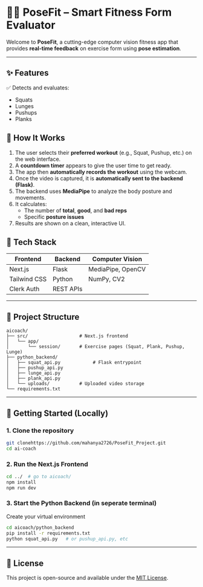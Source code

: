 # 🏋️‍♀️ PoseFit – Smart Fitness Form Evaluator

Welcome to **PoseFit**, a cutting-edge computer vision fitness app that provides **real-time feedback** on exercise form using **pose estimation**. 

---

## ✨ Features

✅ Detects and evaluates:
- Squats  
- Lunges  
- Pushups  
- Planks

## 🚀 How It Works

1. The user selects their **preferred workout** (e.g., Squat, Pushup, etc.) on the web interface.
2. A **countdown timer** appears to give the user time to get ready.
3. The app then **automatically records the workout** using the webcam.
4. Once the video is captured, it is **automatically sent to the backend (Flask)**.
5. The backend uses **MediaPipe** to analyze the body posture and movements.
6. It calculates:
   - The number of **total**, **good**, and **bad reps**
   - Specific **posture issues**
7. Results are shown on a clean, interactive UI.




## 🧠 Tech Stack

| Frontend        | Backend            | Computer Vision      | 
|----------------|--------------------|----------------------|
| Next.js         | Flask               | MediaPipe, OpenCV    |
| Tailwind CSS    | Python              | NumPy, CV2           | 
| Clerk Auth      | REST APIs           |                      |

---

## 📂 Project Structure

```
aicoach/
├── src/                   # Next.js frontend
│   └── app/
│       └── session/       # Exercise pages (Squat, Plank, Pushup, Lunge)
├── python_backend/
│   ├── squat_api.py            # Flask entrypoint
│   ├── pushup_api.py
│   ├── lunge_api.py
│   ├── plank_api.py
│   └── uploads/           # Uploaded video storage
└── requirements.txt
```

---

## 🚀 Getting Started (Locally)

### 1. Clone the repository

```bash
git clonehttps://github.com/mahanya2726/PoseFit_Project.git
cd ai-coach
```

### 2. Run the Next.js Frontend

```bash
cd ../  # go to aicoach/
npm install
npm run dev
```

### 3. Start the Python Backend (in seperate terminal)
Create your virtual environment 

```bash
cd aicoach/python_backend
pip install -r requirements.txt
python squat_api.py   # or pushup_api.py, etc
```



---




## 📝 License

This project is open-source and available under the [MIT License](LICENSE).
